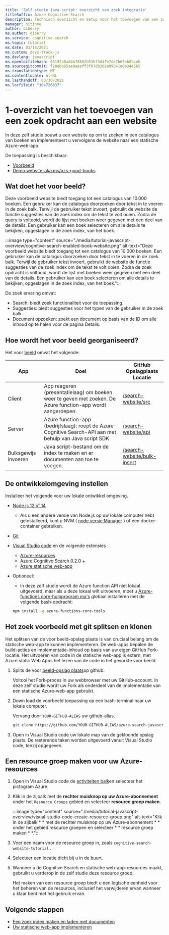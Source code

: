 ```yaml
---
title: 'Zelf studie java script: overzicht van zoek integratie'
titleSuffix: Azure Cognitive Search
description: Technisch overzicht en Setup voor het toevoegen van een zoek opdracht aan een website en het implementeren van een statische web-app in Azure.
manager: nitinme
author: diberry
ms.author: diberry
ms.service: cognitive-search
ms.topic: tutorial
ms.date: 03/18/2021
ms.custom: devx-track-js
ms.devlang: javascript
ms.openlocfilehash: 03192b8a84b78682b53bf3d47e7de7b65eb8bceb
ms.sourcegitcommit: f28ebb95ae9aaaff3f87d8388a09b41e0b3445b5
ms.translationtype: MT
ms.contentlocale: nl-NL
ms.lasthandoff: 03/30/2021
ms.locfileid: "104726837"
---
```

# <a name="1---overview-of-adding-search-to-a-website"></a>1-overzicht van het toevoegen van een zoek opdracht aan een website

In deze zelf studie bouwt u een website op om te zoeken in een catalogus van boeken en implementeert u vervolgens de website naar een statische Azure-web-app. 

De toepassing is beschikbaar: 
* [Voorbeeld](https://github.com/Azure-Samples/azure-search-javascript-samples/tree/master/search-website)
* [Demo website-aka.ms/azs-good-books](https://aka.ms/azs-good-books)

## <a name="what-does-the-sample-do"></a>Wat doet het voor beeld? 

Deze voorbeeld website biedt toegang tot een catalogus van 10.000 boeken. Een gebruiker kan de catalogus doorzoeken door tekst in te voeren in de zoek balk. Terwijl de gebruiker tekst invoert, gebruikt de website de functie suggesties van de zoek index om de tekst te volt ooien. Zodra de query is voltooid, wordt de lijst met boeken weer gegeven met een deel van de details. Een gebruiker kan een boek selecteren om alle details te bekijken, opgeslagen in de zoek index, van het boek. 

:::image type="content" source="./media/tutorial-javascript-overview/cognitive-search-enabled-book-website.png" alt-text="Deze voorbeeld website biedt toegang tot een catalogus van 10.000 boeken. Een gebruiker kan de catalogus doorzoeken door tekst in te voeren in de zoek balk. Terwijl de gebruiker tekst invoert, gebruikt de website de functie suggesties van de zoek index om de tekst te volt ooien. Zodra de zoek opdracht is voltooid, wordt de lijst met boeken weer gegeven met een deel van de details. Een gebruiker kan een boek selecteren om alle details te bekijken, opgeslagen in de zoek index, van het boek.":::

De zoek ervaring omvat: 

* Search: biedt zoek functionaliteit voor de toepassing.
* Suggesties: biedt suggesties voor het typen van de gebruiker in de zoek balk.
* Document opzoeken: zoekt een document op basis van de ID om alle inhoud op te halen voor de pagina Details.

## <a name="how-is-the-sample-organized"></a>Hoe wordt het voor beeld georganiseerd?

Het voor [beeld](https://github.com/Azure-Samples/azure-search-javascript-samples/tree/master/search-website) omvat het volgende:

|App|Doel|GitHub<br>Opslagplaats<br>Locatie|
|--|--|--|
|Client|App reageren (presentatielaag) om boeken weer te geven met zoeken. De Azure function-app wordt aangeroepen. |[/search-website/src](https://github.com/Azure-Samples/azure-search-javascript-samples/tree/master/search-website/src)|
|Server|Azure function-app (bedrijfslaag): roept de Azure Cognitive Search-API aan met behulp van Java script SDK |[/search-website/api](https://github.com/Azure-Samples/azure-search-javascript-samples/tree/master/search-website/src)|
|Bulksgewijs invoeren|Java script-bestand om de index te maken en er documenten aan toe te voegen.|[/search-website/bulk-insert](https://github.com/Azure-Samples/azure-search-javascript-samples/tree/master/search-website/bulk-insert)|

## <a name="set-up-your-development-environment"></a>De ontwikkelomgeving instellen

Installeer het volgende voor uw lokale ontwikkel omgeving. 

- [Node.js 12 of 14](https://nodejs.org/en/download)
    - Als u een andere versie van Node.js op uw lokale computer hebt geïnstalleerd, kunt u NVM ( [node versie Manager](https://github.com/nvm-sh/nvm) ) of een docker-container gebruiken.  
- [Git](https://git-scm.com/downloads)
- [Visual Studio code](https://code.visualstudio.com/) en de volgende extensies
    - [Azure-resources](https://marketplace.visualstudio.com/items?itemName=ms-azuretools.vscode-azureresourcegroups)
    - [Azure Cognitive Search 0.2.0 +](https://marketplace.visualstudio.com/items?itemName=ms-azuretools.vscode-azurecognitivesearch)
    - [Azure statische web-app](https://marketplace.visualstudio.com/items?itemName=ms-azuretools.vscode-azurestaticwebapps) 
- Optioneel:
    - In deze zelf studie wordt de Azure function API niet lokaal uitgevoerd, maar als u deze lokaal wilt uitvoeren, moet u [Azure-functions core-hulpprogram ma's](/azure/azure-functions/functions-run-local?tabs=linux%2Ccsharp%2Cbash) globaal installeren met de volgende bash-opdracht: 
    
    ```bash
    npm install -g azure-functions-core-tools
    ```

## <a name="fork-and-clone-the-search-sample-with-git"></a>Het zoek voorbeeld met git splitsen en klonen

Het splitsen van de voor beeld-opslag plaats is van cruciaal belang om de statische web-app te kunnen implementeren. De web-apps bepalen de build-acties en implementatie-inhoud op basis van uw eigen GitHub Fork-locatie. Het uitvoeren van code in de statische web-app is extern, met Azure static Web Apps het lezen van de code in het gevorkte voor beeld.

1. Splits de voor [beeld-opslag plaats](https://github.com/Azure-Samples/azure-search-javascript-samples)op github. 

    Voltooi het Fork-proces in uw webbrowser met uw GitHub-account. In deze zelf studie wordt uw Fork als onderdeel van de implementatie van een statische Azure-web-app gebruikt. 

1. Down load de voorbeeld toepassing op een bash-terminal naar uw lokale computer. 

    Vervang door `YOUR-GITHUB-ALIAS` uw github-alias. 

    ```bash
    git clone https://github.com/YOUR-GITHUB-ALIAS/azure-search-javascript-samples
    ```

1. Open in Visual Studio code uw lokale map van de gekloonde opslag plaats. De resterende taken worden uitgevoerd vanuit Visual Studio code, tenzij opgegeven.

## <a name="create-a-resource-group-for-your-azure-resources"></a>Een resource groep maken voor uw Azure-resources

1. Open in Visual Studio code de [activiteiten balk](https://code.visualstudio.com/docs/getstarted/userinterface)en selecteer het pictogram Azure. 
1. Klik in de zijbalk met de **rechter muisknop op uw Azure-abonnement** onder het `Resource Groups` gebied en selecteer **resource groep maken**.

    :::image type="content" source="./media/tutorial-javascript-overview/visual-studio-code-create-resource-group.png" alt-text="Klik in de zijbalk * * met de rechter muisknop op uw Azure-abonnement * * onder het gebied resource groepen en selecteer * * resource groep maken * *.":::
1. Voer een naam voor de resource groep in, zoals `cognitive-search-website-tutorial` . 
1. Selecteer een locatie dicht bij u in de buurt.
1. Wanneer u de Cognitive Search en statische web-app-resources maakt, gebruikt u verderop in de zelf studie deze resource groep. 

    Het maken van een resource groep biedt u een logische eenheid voor het beheren van de resources, inclusief het verwijderen ervan wanneer u klaar bent met het gebruik ervan.

## <a name="next-steps"></a>Volgende stappen

* [Een zoek index maken en laden met documenten](tutorial-javascript-create-load-index.md)
* [Uw statische web-app implementeren](tutorial-javascript-deploy-static-web-app.md)
